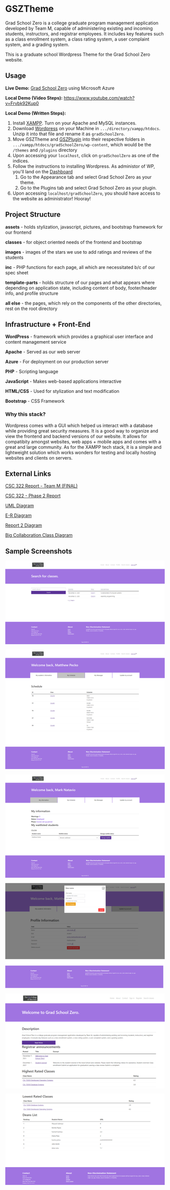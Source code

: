 # GSZTheme

Grad School Zero is a college graduate program management application developed by Team M, capable of administering existing and incoming students, instructors, and registrar employees. It includes key features such as a class enrollment system, a class rating system, a user complaint system, and a grading system.

This is a graduate school Wordpress Theme for the Grad School Zero website.

## **Usage**

**Live Demo:** [Grad School Zero](http://52.168.54.18/wordpress/) using Microsoft Azure

**Local Demo (Video Steps):** https://www.youtube.com/watch?v=Frvbk92Kup0  

**Local Demo (Written Steps):**  
1) Install [XAMPP](https://www.apachefriends.org/download.html). Turn on your Apache and MySQL instances.
2) Download [Wordpress](https://wordpress.org/download/#download-install) on your Machine in `.../directory/xampp/htdocs`. Unzip it into that file and rename it as `gradSchoolZero`.
3) Move GSZTheme and [GSZPlugin](https://github.com/Matthew1172/GSZPlugin) into their respective folders in `.../xampp/htdocs/gradSchoolZero/wp-content`, which would be the `/themes` and `/plugins` directory
4) Upon accessing your `localhost`, click on `gradSchoolZero` as one of the indices.
5) Follow the instructions to installing Wordpress. As administor of WP, you'll land on the [Dashboard](http://localhost/gradSchoolZero/wp-admin)
   1) Go to the Appearance tab and select Grad School Zero as your theme.
   2) Go to the Plugins tab and select Grad School Zero as your plugin.
6) Upon accessing `localhost/gradSchoolZero`, you should have access to the website as administrator! Hooray!

## **Project Structure**

**assets** - holds stylization, javascript, pictures, and bootstrap framework for our frontend

**classes** - for object oriented needs of the frontend and bootstrap

**images** - images of the stars we use to add ratings and reviews of the students

**inc** - PHP functions for each page, all which are necessitated b/c of our spec sheet

**template-parts** - holds structure of our pages and what appears where depending on application state, including content of body, footer/header info, and profile structure

**all else** - the pages, which rely on the components of the other directories, rest on the root directory

## Infrastructure + Front-End

**WordPress** - framework which provides a graphical user interface and content management service

**Apache** - Served as our web server

**Azure** - For deployment on our production server

**PHP** - Scripting language

**JavaScript** - Makes web-based applications interactive

**HTML/CSS** - Used for stylization and text modification

**Bootstrap** - CSS Framework

### Why this stack?

Wordpress comes with a GUI which helped us interact with a database while providing great security measures. It is a good way to organize and view the frontend and backend versions of our website.  It allows for compatibity amongst websites, web apps + mobile apps and comes with a great and large community. As for the XAMPP tech stack, it is a simple and lightweight solution which works wonders for testing and locally hosting websites and clients on servers.

## External Links

[CSC 322 Report - Team M (FINAL)](https://discord.com/channels/880525643547283466/880525644075778172/918331802857381899)

[CSC 322 - Phase 2 Report](https://docs.google.com/document/d/1R1VgcX8y5uY24H5yis6-SqwnVhoiczTvohWB7uZnJHo/edit)

[UML Diagram](https://miro.com/app/board/o9J_luuvkTY=/?invite_link_id=526400883626)

[E-R Diagram](https://miro.com/app/board/uXjVOfGtL0w=/?invite_link_id=927914406783)

[Report 2 Diagram](https://miro.com/app/board/o9J_liRiAc4=/?invite_link_id=120245950550)

[Big Collaboration Class Diagram](https://miro.com/app/board/uXjVOfArji8=/?invite_link_id=972464468462)

## Sample Screenshots

![](image/README/1639042766811.png)

![](image/README/1639043177954.png)

![](image/README/1639042798712.png)

![](image/README/1639042811223.png)

![](image/README/1639042897344.png)

![](image/README/1639042964375.png)
